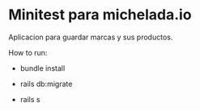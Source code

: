# Minitest para michelada.io

Aplicacion para guardar marcas y sus productos.

How to run:

* bundle install

* rails db:migrate

* rails s
